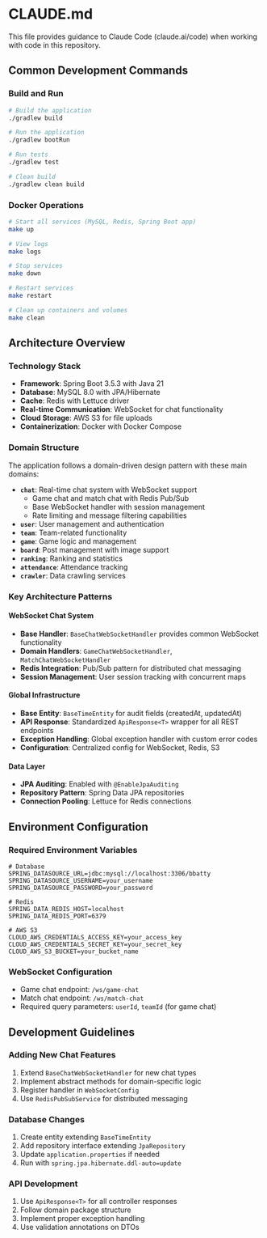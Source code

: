 # CLAUDE.md

This file provides guidance to Claude Code (claude.ai/code) when working with code in this repository.

## Common Development Commands

### Build and Run
```bash
# Build the application
./gradlew build

# Run the application
./gradlew bootRun

# Run tests
./gradlew test

# Clean build
./gradlew clean build
```

### Docker Operations
```bash
# Start all services (MySQL, Redis, Spring Boot app)
make up

# View logs
make logs

# Stop services
make down

# Restart services
make restart

# Clean up containers and volumes
make clean
```

## Architecture Overview

### Technology Stack
- **Framework**: Spring Boot 3.5.3 with Java 21
- **Database**: MySQL 8.0 with JPA/Hibernate
- **Cache**: Redis with Lettuce driver
- **Real-time Communication**: WebSocket for chat functionality
- **Cloud Storage**: AWS S3 for file uploads
- **Containerization**: Docker with Docker Compose

### Domain Structure
The application follows a domain-driven design pattern with these main domains:

- **`chat`**: Real-time chat system with WebSocket support
  - Game chat and match chat with Redis Pub/Sub
  - Base WebSocket handler with session management
  - Rate limiting and message filtering capabilities
- **`user`**: User management and authentication
- **`team`**: Team-related functionality
- **`game`**: Game logic and management
- **`board`**: Post management with image support
- **`ranking`**: Ranking and statistics
- **`attendance`**: Attendance tracking
- **`crawler`**: Data crawling services

### Key Architecture Patterns

#### WebSocket Chat System
- **Base Handler**: `BaseChatWebSocketHandler` provides common WebSocket functionality
- **Domain Handlers**: `GameChatWebSocketHandler`, `MatchChatWebSocketHandler`
- **Redis Integration**: Pub/Sub pattern for distributed chat messaging
- **Session Management**: User session tracking with concurrent maps

#### Global Infrastructure
- **Base Entity**: `BaseTimeEntity` for audit fields (createdAt, updatedAt)
- **API Response**: Standardized `ApiResponse<T>` wrapper for all REST endpoints
- **Exception Handling**: Global exception handler with custom error codes
- **Configuration**: Centralized config for WebSocket, Redis, S3

#### Data Layer
- **JPA Auditing**: Enabled with `@EnableJpaAuditing`
- **Repository Pattern**: Spring Data JPA repositories
- **Connection Pooling**: Lettuce for Redis connections

## Environment Configuration

### Required Environment Variables
```
# Database
SPRING_DATASOURCE_URL=jdbc:mysql://localhost:3306/bbatty
SPRING_DATASOURCE_USERNAME=your_username
SPRING_DATASOURCE_PASSWORD=your_password

# Redis
SPRING_DATA_REDIS_HOST=localhost
SPRING_DATA_REDIS_PORT=6379

# AWS S3
CLOUD_AWS_CREDENTIALS_ACCESS_KEY=your_access_key
CLOUD_AWS_CREDENTIALS_SECRET_KEY=your_secret_key
CLOUD_AWS_S3_BUCKET=your_bucket_name
```

### WebSocket Configuration
- Game chat endpoint: `/ws/game-chat`
- Match chat endpoint: `/ws/match-chat`
- Required query parameters: `userId`, `teamId` (for game chat)

## Development Guidelines

### Adding New Chat Features
1. Extend `BaseChatWebSocketHandler` for new chat types
2. Implement abstract methods for domain-specific logic
3. Register handler in `WebSocketConfig`
4. Use `RedisPubSubService` for distributed messaging

### Database Changes
1. Create entity extending `BaseTimeEntity`
2. Add repository interface extending `JpaRepository`
3. Update `application.properties` if needed
4. Run with `spring.jpa.hibernate.ddl-auto=update`

### API Development
1. Use `ApiResponse<T>` for all controller responses
2. Follow domain package structure
3. Implement proper exception handling
4. Use validation annotations on DTOs